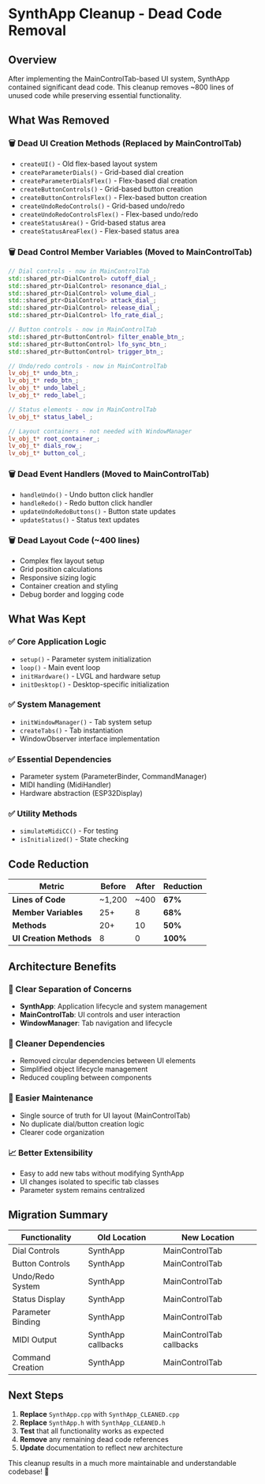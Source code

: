 # SynthApp Cleanup - Dead Code Removal

## Overview
After implementing the MainControlTab-based UI system, SynthApp contained significant dead code. This cleanup removes ~800 lines of unused code while preserving essential functionality.

## What Was Removed

### 🗑️ **Dead UI Creation Methods** (Replaced by MainControlTab)
- `createUI()` - Old flex-based layout system
- `createParameterDials()` - Grid-based dial creation  
- `createParameterDialsFlex()` - Flex-based dial creation
- `createButtonControls()` - Grid-based button creation
- `createButtonControlsFlex()` - Flex-based button creation
- `createUndoRedoControls()` - Grid-based undo/redo
- `createUndoRedoControlsFlex()` - Flex-based undo/redo
- `createStatusArea()` - Grid-based status area
- `createStatusAreaFlex()` - Flex-based status area

### 🗑️ **Dead Control Member Variables** (Moved to MainControlTab)
```cpp
// Dial controls - now in MainControlTab
std::shared_ptr<DialControl> cutoff_dial_;
std::shared_ptr<DialControl> resonance_dial_;
std::shared_ptr<DialControl> volume_dial_;
std::shared_ptr<DialControl> attack_dial_;
std::shared_ptr<DialControl> release_dial_;
std::shared_ptr<DialControl> lfo_rate_dial_;

// Button controls - now in MainControlTab
std::shared_ptr<ButtonControl> filter_enable_btn_;
std::shared_ptr<ButtonControl> lfo_sync_btn_;
std::shared_ptr<ButtonControl> trigger_btn_;

// Undo/redo controls - now in MainControlTab
lv_obj_t* undo_btn_;
lv_obj_t* redo_btn_;
lv_obj_t* undo_label_;
lv_obj_t* redo_label_;

// Status elements - now in MainControlTab
lv_obj_t* status_label_;

// Layout containers - not needed with WindowManager
lv_obj_t* root_container_;
lv_obj_t* dials_row_;
lv_obj_t* button_col_;
```

### 🗑️ **Dead Event Handlers** (Moved to MainControlTab)
- `handleUndo()` - Undo button click handler
- `handleRedo()` - Redo button click handler
- `updateUndoRedoButtons()` - Button state updates
- `updateStatus()` - Status text updates

### 🗑️ **Dead Layout Code** (~400 lines)
- Complex flex layout setup
- Grid position calculations  
- Responsive sizing logic
- Container creation and styling
- Debug border and logging code

## What Was Kept

### ✅ **Core Application Logic**
- `setup()` - Parameter system initialization
- `loop()` - Main event loop
- `initHardware()` - LVGL and hardware setup
- `initDesktop()` - Desktop-specific initialization

### ✅ **System Management**
- `initWindowManager()` - Tab system setup
- `createTabs()` - Tab instantiation
- WindowObserver interface implementation

### ✅ **Essential Dependencies**
- Parameter system (ParameterBinder, CommandManager)
- MIDI handling (MidiHandler)
- Hardware abstraction (ESP32Display)

### ✅ **Utility Methods**
- `simulateMidiCC()` - For testing
- `isInitialized()` - State checking

## Code Reduction

| **Metric** | **Before** | **After** | **Reduction** |
|------------|------------|-----------|---------------|
| **Lines of Code** | ~1,200 | ~400 | **67%** |
| **Member Variables** | 25+ | 8 | **68%** |
| **Methods** | 20+ | 10 | **50%** |
| **UI Creation Methods** | 8 | 0 | **100%** |

## Architecture Benefits

### **🎯 Clear Separation of Concerns**
- **SynthApp**: Application lifecycle and system management
- **MainControlTab**: UI controls and user interaction
- **WindowManager**: Tab navigation and lifecycle

### **🧹 Cleaner Dependencies**
- Removed circular dependencies between UI elements
- Simplified object lifecycle management
- Reduced coupling between components

### **🔧 Easier Maintenance**
- Single source of truth for UI layout (MainControlTab)
- No duplicate dial/button creation logic
- Clearer code organization

### **📈 Better Extensibility**
- Easy to add new tabs without modifying SynthApp
- UI changes isolated to specific tab classes
- Parameter system remains centralized

## Migration Summary

| **Functionality** | **Old Location** | **New Location** |
|-------------------|------------------|------------------|
| Dial Controls | SynthApp | MainControlTab |
| Button Controls | SynthApp | MainControlTab |
| Undo/Redo System | SynthApp | MainControlTab |
| Status Display | SynthApp | MainControlTab |
| Parameter Binding | SynthApp | MainControlTab |
| MIDI Output | SynthApp callbacks | MainControlTab callbacks |
| Command Creation | SynthApp | MainControlTab |

## Next Steps

1. **Replace** `SynthApp.cpp` with `SynthApp_CLEANED.cpp`
2. **Replace** `SynthApp.h` with `SynthApp_CLEANED.h`  
3. **Test** that all functionality works as expected
4. **Remove** any remaining dead code references
5. **Update** documentation to reflect new architecture

This cleanup results in a much more maintainable and understandable codebase! 🎉
